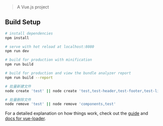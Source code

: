 > A Vue.js project

## Build Setup

``` bash
# install dependencies
npm install

# serve with hot reload at localhost:8080
npm run dev

# build for production with minification
npm run build

# build for production and view the bundle analyzer report
npm run build --report

# 批量新建文件
node create 'test' || node create 'test,test-header,test-footer,test-list'

# 批量删除文件
node remove 'test' || node remove 'components,test'
```

For a detailed explanation on how things work, check out the [guide](http://vuejs-templates.github.io/webpack/) and [docs for vue-loader](http://vuejs.github.io/vue-loader).